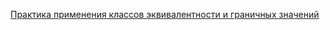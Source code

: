 [Практика применения классов эквивалентности и граничных значений](https://docs.google.com/document/d/1xVAJBwio7R-HW6m1bpZq5SPHGMpuBFHk6ztNcegLCP8/edit?tab=t.0#heading=h.p586pur86lp4)
